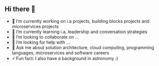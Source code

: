 ## Hi there 👋

- 🔭 I’m currently working on i.a projects, building blocks projects and microservices projects
- 🌱 I’m currently learning i.a, leadership and conversation strategies
- 👯 I’m looking to collaborate on ...
- 🤔 I’m looking for help with ...
- 💬 Ask me about solution architecture, cloud computing, programming languages, microservices and software careers
- ⚡ Fun fact: I also have a background in astronomy :)
